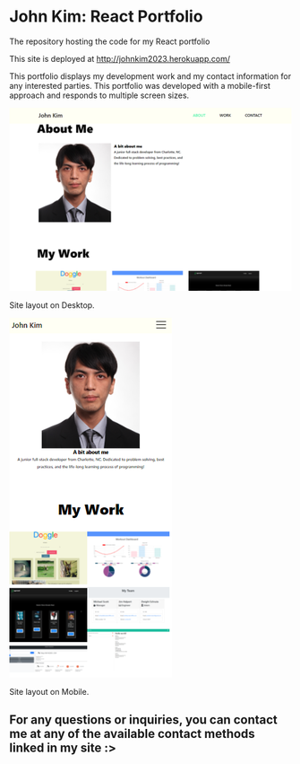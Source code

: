 # John Kim: React Portfolio

The repository hosting the code for my React portfolio

This site is deployed at http://johnkim2023.herokuapp.com/

This portfolio displays my development work and my contact information for any interested parties. This portfolio was developed with a mobile-first approach and responds to multiple screen sizes. 

![Desktop Site](/src/assets/readme/desktopsite.png)

Site layout on Desktop.

![Mobile Site](/src/assets/readme/mobilesite.png)

Site layout on Mobile. 

## For any questions or inquiries, you can contact me at any of the available contact methods linked in my site :>